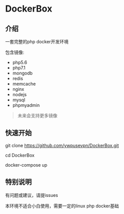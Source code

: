 # DockerBox

## 介绍

一套完整的php docker开发环境

包含镜像:

- php5.6
- php7.1
- mongodb
- redis
- memcache
- nginx
- nodejs
- mysql
- phpmyadmin

> 未来会支持更多镜像

## 快速开始

git clone https://github.com/ywpusevpn/DockerBox.git

cd DockerBox

docker-compose up

## 特别说明

有问题或建议，请提issues

本环境不适合小白使用，需要一定的linux php docker基础
